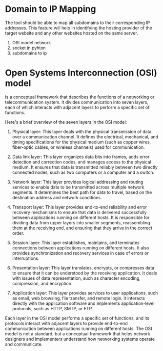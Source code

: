 # Domain to IP Mapping
The tool should be able to map all subdomains to their corresponding IP addresses. This feature will help in identifying the hosting provider of the target website and any other websites hosted on the same server.
1. OSI model network
2. socket in pyhton
3. subdomains to ip

# Open Systems Interconnection (OSI) model
is a conceptual framework that describes the functions of a networking or telecommunication system. It divides communication into seven layers, each of which interacts with adjacent layers to perform a specific set of functions.

Here's a brief overview of the seven layers in the OSI model:

1. Physical layer: This layer deals with the physical transmission of data over a communication channel. It defines the electrical, mechanical, and timing specifications for the physical medium (such as copper wires, fiber-optic cables, or wireless channels) used for communication.

2. Data link layer: This layer organizes data bits into frames, adds error detection and correction codes, and manages access to the physical medium. It ensures that data is transmitted reliably between two directly connected nodes, such as two computers or a computer and a switch.

3. Network layer: This layer provides logical addressing and routing services to enable data to be transmitted across multiple network segments. It determines the best path for data to travel, based on the destination address and network conditions.

4. Transport layer: This layer provides end-to-end reliability and error recovery mechanisms to ensure that data is delivered successfully between applications running on different hosts. It is responsible for dividing data from upper layers into smaller segments, reassembling them at the receiving end, and ensuring that they arrive in the correct order.

5. Session layer: This layer establishes, maintains, and terminates connections between applications running on different hosts. It also provides synchronization and recovery services in case of errors or interruptions.

6. Presentation layer: This layer translates, encrypts, or compresses data to ensure that it can be understood by the receiving application. It deals with issues of data representation, such as character encoding, compression, and encryption.

7. Application layer: This layer provides services to user applications, such as email, web browsing, file transfer, and remote login. It interacts directly with the application software and implements application-level protocols, such as HTTP, SMTP, or FTP.

Each layer in the OSI model performs a specific set of functions, and its protocols interact with adjacent layers to provide end-to-end communication between applications running on different hosts. The OSI model is not a standard, but a conceptual framework that helps network designers and implementers understand how networking systems operate and communicate.